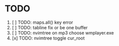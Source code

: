 # TODO

1. [ ] TODO: maps.all() key error
2. [ ] TODO: tabline fix or be one buffer
3. [ ] TODO: nvimtree <middlemouse> on mp3 choose wmplayer.exe
4. [x] TODO: nvimtree toggle cur_root
